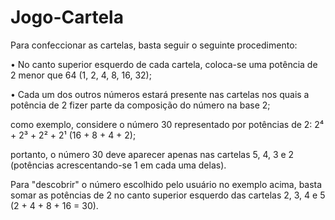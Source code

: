# Jogo-Cartela

Para confeccionar as cartelas, basta seguir o seguinte procedimento:

• No canto superior esquerdo de cada cartela, coloca-se uma potência de 2 
menor que 64 (1, 2, 4, 8, 16, 32);

• Cada um dos outros números estará presente nas cartelas nos quais a potência 
de 2 fizer parte da composição do número na base 2; 

como exemplo, considere o número 30 representado por potências de 2:  2⁴ + 2³ + 2² + 2¹ (16 + 8 + 4 + 2); 

portanto, o número 30 deve aparecer apenas nas cartelas 5, 4, 3 e 2
(potências acrescentando-se 1 em cada uma delas).

Para "descobrir" o número escolhido pelo usuário no exemplo acima, basta somar 
as potências de 2 no canto superior esquerdo das cartelas 2, 3, 4 e 5 
(2 + 4 + 8 + 16 = 30).
